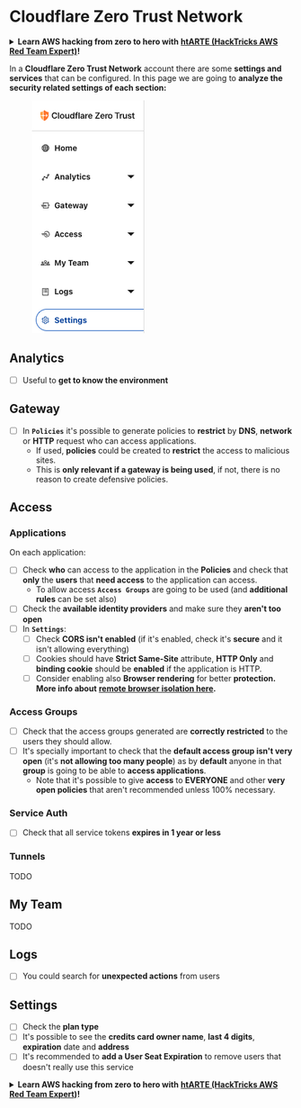 # Cloudflare Zero Trust Network

<details>

<summary><strong>Learn AWS hacking from zero to hero with</strong> <a href="https://training.hacktricks.xyz/courses/arte"><strong>htARTE (HackTricks AWS Red Team Expert)</strong></a><strong>!</strong></summary>

Other ways to support HackTricks:

* If you want to see your **company advertised in HackTricks** or **download HackTricks in PDF** Check the [**SUBSCRIPTION PLANS**](https://github.com/sponsors/carlospolop)!
* Get the [**official PEASS & HackTricks swag**](https://peass.creator-spring.com)
* Discover [**The PEASS Family**](https://opensea.io/collection/the-peass-family), our collection of exclusive [**NFTs**](https://opensea.io/collection/the-peass-family)
* **Join the** 💬 [**Discord group**](https://discord.gg/hRep4RUj7f) or the [**telegram group**](https://t.me/peass) or **follow** me on **Twitter** 🐦 [**@carlospolopm**](https://twitter.com/carlospolopm)**.**
* **Share your hacking tricks by submitting PRs to the** [**HackTricks**](https://github.com/carlospolop/hacktricks) and [**HackTricks Cloud**](https://github.com/carlospolop/hacktricks-cloud) github repos.

</details>

In a **Cloudflare Zero Trust Network** account there are some **settings and services** that can be configured. In this page we are going to **analyze the security related settings of each section:**

<figure><img src="../../.gitbook/assets/image (84).png" alt=""><figcaption></figcaption></figure>

## Analytics

* [ ] Useful to **get to know the environment**

## **Gateway**

* [ ] In **`Policies`** it's possible to generate policies to **restrict** by **DNS**, **network** or **HTTP** request who can access applications.
  * If used, **policies** could be created to **restrict** the access to malicious sites.
  * This is **only relevant if a gateway is being used**, if not, there is no reason to create defensive policies.

## Access

### Applications

On each application:

* [ ] Check **who** can access to the application in the **Policies** and check that **only** the **users** that **need access** to the application can access.
  * To allow access **`Access Groups`** are going to be used (and **additional rules** can be set also)
* [ ] Check the **available identity providers** and make sure they **aren't too open**
* [ ] In **`Settings`**:
  * [ ] Check **CORS isn't enabled** (if it's enabled, check it's **secure** and it isn't allowing everything)
  * [ ] Cookies should have **Strict Same-Site** attribute, **HTTP Only** and **binding cookie** should be **enabled** if the application is HTTP.
  * [ ] Consider enabling also **Browser rendering** for better **protection. More info about** [**remote browser isolation here**](https://blog.cloudflare.com/cloudflare-and-remote-browser-isolation/)**.**

### **Access Groups**

* [ ] Check that the access groups generated are **correctly restricted** to the users they should allow.
* [ ] It's specially important to check that the **default access group isn't very open** (it's **not allowing too many people**) as by **default** anyone in that **group** is going to be able to **access applications**.
  * Note that it's possible to give **access** to **EVERYONE** and other **very open policies** that aren't recommended unless 100% necessary.

### Service Auth

* [ ] Check that all service tokens **expires in 1 year or less**

### Tunnels

TODO

## My Team

TODO

## Logs

* [ ] You could search for **unexpected actions** from users

## Settings

* [ ] Check the **plan type**
* [ ] It's possible to see the **credits card owner name**, **last 4 digits**, **expiration** date and **address**
* [ ] It's recommended to **add a User Seat Expiration** to remove users that doesn't really use this service

<details>

<summary><strong>Learn AWS hacking from zero to hero with</strong> <a href="https://training.hacktricks.xyz/courses/arte"><strong>htARTE (HackTricks AWS Red Team Expert)</strong></a><strong>!</strong></summary>

Other ways to support HackTricks:

* If you want to see your **company advertised in HackTricks** or **download HackTricks in PDF** Check the [**SUBSCRIPTION PLANS**](https://github.com/sponsors/carlospolop)!
* Get the [**official PEASS & HackTricks swag**](https://peass.creator-spring.com)
* Discover [**The PEASS Family**](https://opensea.io/collection/the-peass-family), our collection of exclusive [**NFTs**](https://opensea.io/collection/the-peass-family)
* **Join the** 💬 [**Discord group**](https://discord.gg/hRep4RUj7f) or the [**telegram group**](https://t.me/peass) or **follow** me on **Twitter** 🐦 [**@carlospolopm**](https://twitter.com/carlospolopm)**.**
* **Share your hacking tricks by submitting PRs to the** [**HackTricks**](https://github.com/carlospolop/hacktricks) and [**HackTricks Cloud**](https://github.com/carlospolop/hacktricks-cloud) github repos.

</details>
